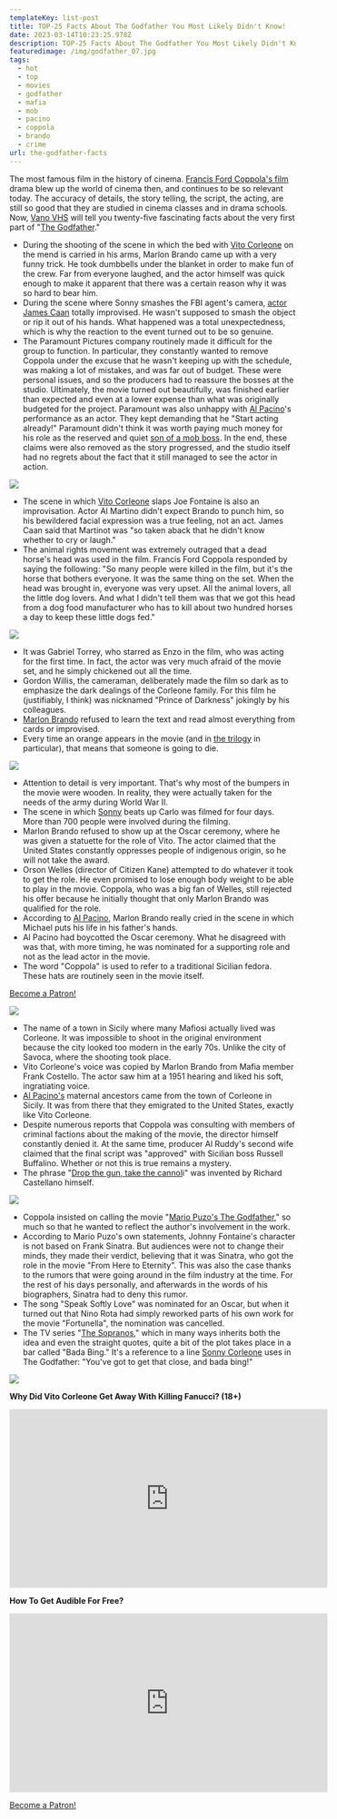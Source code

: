 ```yaml
---
templateKey: list-post
title: TOP-25 Facts About The Godfather You Most Likely Didn't Know!
date: 2023-03-14T10:23:25.978Z
description: TOP-25 Facts About The Godfather You Most Likely Didn't Know!
featuredimage: /img/godfather_07.jpg
tags:
  - hot
  - top
  - movies
  - godfather
  - mafia
  - mob
  - pacino
  - coppola
  - brando
  - crime
url: the-godfather-facts
---
```

The most famous film in the history of cinema. [Francis Ford Coppola's film](https://vano-vhs.com/godfather) drama blew up the world of cinema then, and continues to be so relevant today. The accuracy of details, the story telling, the script, the acting, are still so good that they are studied in cinema classes and in drama schools. Now, [Vano VHS](https://vano-vhs.com/) will tell you twenty-five fascinating facts about the very first part of "[The Godfather](https://vano-vhs.com/godfather)."

* During the shooting of the scene in which the bed with [Vito Corleone](https://vano-vhs.com/godfather/why-did-vito-corleone-get-away-with-killing-fanucci/) on the mend is carried in his arms, Marlon Brando came up with a very funny trick. He took dumbbells under the blanket in order to make fun of the crew. Far from everyone laughed, and the actor himself was quick enough to make it apparent that there was a certain reason why it was so hard to bear him.
* During the scene where Sonny smashes the FBI agent's camera, [actor James Caan](https://youtu.be/yiGneBQhJ6M) totally improvised. He wasn't supposed to smash the object or rip it out of his hands. What happened was a total unexpectedness, which is why the reaction to the event turned out to be so genuine.
* The Paramount Pictures company routinely made it difficult for the group to function. In particular, they constantly wanted to remove Coppola under the excuse that he wasn't keeping up with the schedule, was making a lot of mistakes, and was far out of budget. These were personal issues, and so the producers had to reassure the bosses at the studio. Ultimately, the movie turned out beautifully, was finished earlier than expected and even at a lower expense than what was originally budgeted for the project. Paramount was also unhappy with [Al Pacino](https://vano-vhs.com/film-lists/al-pacino-facts/)'s performance as an actor. They kept demanding that he "Start acting already!" Paramount didn't think it was worth paying much money for his role as the reserved and quiet [son of a mob boss](https://youtu.be/Z3-x70YwDxo). In the end, these claims were also removed as the story progressed, and the studio itself had no regrets about the fact that it still managed to see the actor in action.

![](/img/godfather_01.png)

* The scene in which [Vito Corleone](https://youtu.be/vDYZ19R2yRo) slaps Joe Fontaine is also an improvisation. Actor Al Martino didn't expect Brando to punch him, so his bewildered facial expression was a true feeling, not an act. James Caan said that Martinot was "so taken aback that he didn't know whether to cry or laugh."
* The animal rights movement was extremely outraged that a dead horse's head was used in the film. Francis Ford Coppola responded by saying the following: "So many people were killed in the film, but it's the horse that bothers everyone. It was the same thing on the set. When the head was brought in, everyone was very upset. All the animal lovers, all the little dog lovers. And what I didn't tell them was that we got this head from a dog food manufacturer who has to kill about two hundred horses a day to keep these little dogs fed."

![](/img/godfather_02.jpg)

* It was Gabriel Torrey, who starred as Enzo in the film, who was acting for the first time. In fact, the actor was very much afraid of the movie set, and he simply chickened out all the time.
* Gordon Willis, the cameraman, deliberately made the film so dark as to emphasize the dark dealings of the Corleone family. For this film he (justifiably, I think) was nicknamed "Prince of Darkness" jokingly by his colleagues.
* [Marlon Brando](https://youtu.be/lPmk-ev2zEw) refused to learn the text and read almost everything from cards or improvised.
* Every time an orange appears in the movie (and in [the trilogy](https://vano-vhs.com/godfather) in particular), that means that someone is going to die.

![](/img/godfather_04.jpg)

* Attention to detail is very important. That's why most of the bumpers in the movie were wooden. In reality, they were actually taken for the needs of the army during World War II.
* The scene in which [Sonny](https://youtu.be/yiGneBQhJ6M) beats up Carlo was filmed for four days. More than 700 people were involved during the filming.
* Marlon Brando refused to show up at the Oscar ceremony, where he was given a statuette for the role of Vito. The actor claimed that the United States constantly oppresses people of indigenous origin, so he will not take the award. 
* Orson Welles (director of Citizen Kane) attempted to do whatever it took to get the role. He even promised to lose enough body weight to be able to play in the movie. Coppola, who was a big fan of Welles, still rejected his offer because he initially thought that only Marlon Brando was qualified for the role. 
* According to [Al Pacino](https://vano-vhs.com/film-lists/al-pacino-facts/), Marlon Brando really cried in the scene in which Michael puts his life in his father's hands.
* Al Pacino had boycotted the Oscar ceremony. What he disagreed with was that, with more timing, he was nominated for a supporting role and not as the lead actor in the movie.
* The word "Coppola" is used to refer to a traditional Sicilian fedora. These hats are routinely seen in the movie itself.

<a href="https://www.patreon.com/bePatron?u=79936642" data-patreon-widget-type="become-patron-button">Become a Patron!</a>

![](/img/godfather_05.jpg)

* The name of a town in Sicily where many Mafiosi actually lived was Corleone. It was impossible to shoot in the original environment because the city looked too modern in the early 70s. Unlike the city of Savoca, where the shooting took place.
* Vito Corleone's voice was copied by Marlon Brando from Mafia member Frank Costello. The actor saw him at a 1951 hearing and liked his soft, ingratiating voice.
* [Al Pacino's](https://vano-vhs.com/film-lists/al-pacino-facts/) maternal ancestors came from the town of Corleone in Sicily. It was from there that they emigrated to the United States, exactly like Vito Corleone.
* Despite numerous reports that Coppola was consulting with members of criminal factions about the making of the movie, the director himself constantly denied it. At the same time, producer Al Ruddy's second wife claimed that the final script was "approved" with Sicilian boss Russell Buffalino. Whether or not this is true remains a mystery.
* The phrase "[Drop the gun, take the cannol](https://vano-vhs.com/godfather/peter-clemenza-the-godfather/)i" was invented by Richard Castellano himself.

![](/img/godfather_06.png)

* Coppola insisted on calling the movie "[Mario Puzo's The Godfather](https://vano-vhs.com/godfather)," so much so that he wanted to reflect the author's involvement in the work.
* According to Mario Puzo's own statements, Johnny Fontaine's character is not based on Frank Sinatra. But audiences were not to change their minds, they made their verdict, believing that it was Sinatra, who got the role in the movie "From Here to Eternity". This was also the case thanks to the rumors that were going around in the film industry at the time. For the rest of his days personally, and afterwards in the words of his biographers, Sinatra had to deny this rumor.
* The song "Speak Softly Love" was nominated for an Oscar, but when it turned out that Nino Rota had simply reworked parts of his own work for the movie "Fortunella", the nomination was cancelled.
* The TV series "[The Sopranos](https://youtu.be/-MGkuTjp4Ak)," which in many ways inherits both the idea and even the straight quotes, quite a bit of the plot takes place in a bar called "Bada Bing." It's a reference to a line [Sonny Corleone](https://youtu.be/yiGneBQhJ6M) uses in The Godfather: "You've got to get that close, and bada bing!"

![](/img/godfather_06.jpg)

**Why Did Vito Corleone Get Away With Killing Fanucci? (18+)**

<div class="video-container"><iframe width="560" height="315" src="https://www.youtube.com/embed/vDYZ19R2yRo" title="YouTube video player" frameborder="0" allow="accelerometer; autoplay; clipboard-write; encrypted-media; gyroscope; picture-in-picture; web-share" allowfullscreen></iframe></div>

**How To Get Audible For Free?** 

<div class="video-container"><iframe width="560" height="315" src="https://www.youtube.com/embed/DX3Cwge33Ks" title="YouTube video player" frameborder="0" allow="accelerometer; autoplay; clipboard-write; encrypted-media; gyroscope; picture-in-picture; web-share" allowfullscreen></iframe></div>

<a href="https://www.patreon.com/bePatron?u=79936642" data-patreon-widget-type="become-patron-button">Become a Patron!</a>